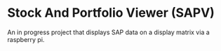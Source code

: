 # Stock And Portfolio Viewer (SAPV)
An in progress project that displays SAP data on a display matrix via a raspberry pi.

